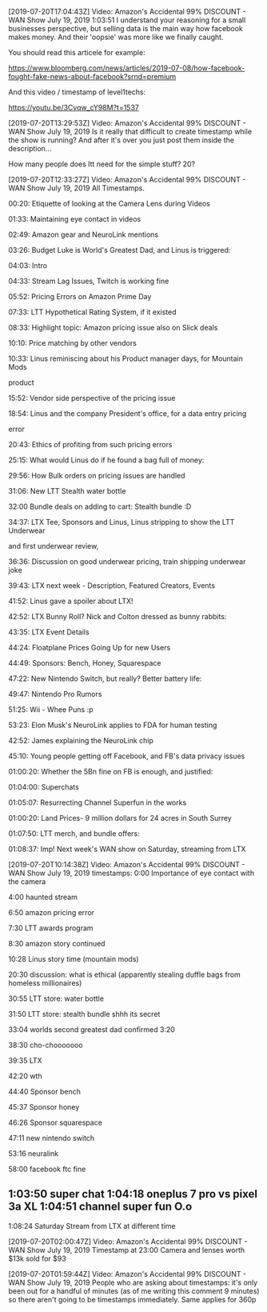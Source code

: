 [2019-07-20T17:04:43Z] Video: Amazon's Accidental 99% DISCOUNT - WAN Show July 19, 2019 
1:03:51 
I understand your reasoning for a small businesses perspective, 
but selling data is the main way how facebook makes money. And their 'oopsie' was more like we finally caught.

You should read this articele for example:
https://www.bloomberg.com/news/articles/2019-07-08/how-facebook-fought-fake-news-about-facebook?srnd=premium

And this video / timestamp of level1techs:
https://youtu.be/3Cvqw_cY98M?t=1537

[2019-07-20T13:29:53Z] Video: Amazon's Accidental 99% DISCOUNT - WAN Show July 19, 2019 
Is it really that difficult to create timestamp while the show is running?
And after it's over you just post them inside the description...


How many people does ltt need for the simple stuff? 20?

[2019-07-20T12:33:27Z] Video: Amazon's Accidental 99% DISCOUNT - WAN Show July 19, 2019 
All Timestamps.


00:20: Etiquette of looking at the Camera Lens during Videos 
01:33: Maintaining eye contact in videos
02:49: Amazon gear and NeuroLink mentions
03:26: Budget Luke is World's Greatest Dad, and Linus is triggered:
04:03: Intro
04:33: Stream Lag Issues, Twitch is working fine
05:52: Pricing Errors on Amazon Prime Day 
07:33: LTT Hypothetical Rating System, if it existed
08:33: Highlight topic: Amazon pricing issue also on Slick deals
10:10: Price matching by other vendors
10:33: Linus reminiscing about his Product manager days, for Mountain Mods  
product
15:52: Vendor side perspective of the pricing issue 
18:54: Linus and the company President's office, for a data entry pricing  
error
20:43: Ethics of profiting from such pricing errors 
25:15: What would Linus do if he found a bag full of money: 
29:56: How Bulk orders on pricing issues are handled
31:06: New LTT Stealth water bottle 
32:00 Bundle deals on adding to cart: Stealth bundle :D
34:37: LTX Tee, Sponsors and Linus, Linus stripping to show the LTT Underwear  
and first underwear review, 
36:36: Discussion on good underwear pricing, train shipping underwear joke
39:43: LTX next week - Description, Featured Creators, Events
41:52: Linus gave a spoiler about LTX!
42:52: LTX Bunny Roll? Nick and Colton dressed as bunny rabbits:
43:35: LTX Event Details
44:24: Floatplane Prices Going Up for new Users
44:49: Sponsors: Bench, Honey, Squarespace
47:22: New Nintendo Switch, but really? Better battery life:
49:47: Nintendo Pro Rumors
51:25: Wii - Whee Puns :p
53:23: Elon Musk's NeuroLink applies to FDA for human testing
42:52: James explaining the NeuroLink chip
45:10: Young people getting off Facebook, and FB's data privacy issues
01:00:20: Whether the 5Bn fine on FB is enough, and justified:
01:04:00: Superchats
01:05:07: Resurrecting Channel Superfun in the works
01:00:20: Land Prices- 9 million dollars for 24 acres in South Surrey
01:07:50: LTT merch, and bundle offers:
01:08:37: Imp! Next week's WAN show on Saturday, streaming from LTX

[2019-07-20T10:14:38Z] Video: Amazon's Accidental 99% DISCOUNT - WAN Show July 19, 2019 
timestamps:
0:00 Importance of eye contact with the camera
4:00 haunted stream
6:50 amazon pricing error
7:30 LTT awards program
8:30 amazon story continued
10:28 Linus story time (mountain mods)
20:30 discussion: what is ethical (apparently stealing duffle bags from homeless millionaires)
30:55 LTT store: water bottle
31:50 LTT store: stealth bundle shhh its secret 
33:04 worlds second greatest dad confirmed 3:20 
38:30 cho-chooooooo
39:35 LTX
42:20 wth
44:40 Sponsor bench
45:37 Sponsor honey
46:26 Sponsor squarespace
47:11 new nintendo switch
53:16 neuralink
58:00 facebook ftc fine
1:03:50 super chat
1:04:18 oneplus 7 pro vs pixel 3a XL 
1:04:51 channel super fun O.o
--------------------------------------------------------
1:08:24 Saturday Stream from LTX at different time

[2019-07-20T02:00:47Z] Video: Amazon's Accidental 99% DISCOUNT - WAN Show July 19, 2019 
Timestamp at 23:00 Camera and lenses worth $13k sold for $93

[2019-07-20T01:59:44Z] Video: Amazon's Accidental 99% DISCOUNT - WAN Show July 19, 2019 
People who are asking about timestamps: it's only been out for a handful of minutes (as of me writing this comment 9 minutes) so there aren't going to be timestamps immediately. Same applies for 360p

